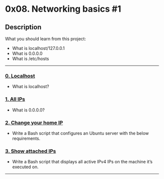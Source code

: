# 0x08. Networking basics #1

## Description
What you should learn from this project:

* What is localhost/127.0.0.1
* What is 0.0.0.0
* What is /etc/hosts

---

### [0. Localhost](./0-localhost)
* What is localhost?


### [1. All IPs](./1-wildcard)
* What is 0.0.0.0?


### [2. Change your home IP](./2-change_your_home_IP)
* Write a Bash script that configures an Ubuntu server with the below requirements.


### [3. Show attached IPs](./3-show_attached_IPs)
* Write a Bash script that displays all active IPv4 IPs on the machine it’s executed on.

---
